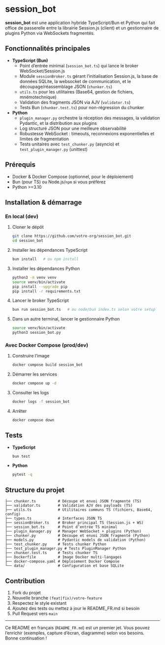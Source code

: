 # session_bot
**session_bot** est une application hybride TypeScript/Bun et Python qui fait office de passerelle entre la librairie Session.js (client) et un gestionnaire de plugins Python via WebSockets fragmentés.

## Fonctionnalités principales
- **TypeScript (Bun)**
  - Point d’entrée minimal (`session_bot.ts`) qui lance le broker WebSocket/Session.js
  - Module `sessionBroker.ts` gérant l’initialisation Session.js, la base de données SQLite, la websocket de communication, et le découpage/réassemblage JSON (`chunker.ts`)
  - `utils.ts` pour les utilitaires (Base64, gestion de fichiers, mnémotechnique)
  - Validation des fragments JSON via AJV (`validator.ts`)
  - Tests Bun (`chunker.test.ts`) pour non-régression du chunker
- **Python**
  - `plugin_manager.py` orchestre la réception des messages, la validation Pydantic, et la distribution aux plugins
  - Log structuré JSON pour une meilleure observabilité
  - Robustesse WebSocket : timeouts, reconnexions exponentielles et limites de fragmentation
  - Tests unitaires avec `test_chunker.py` (asyncio) et `test_plugin_manager.py` (unittest)

## Prérequis
- Docker & Docker Compose (optionnel, pour le déploiement)
- Bun (pour TS) ou Node.js/`npm` si vous préférez
- Python >=3.10

## Installation & démarrage
### En local (dev)
1. Cloner le dépôt  
   ```bash
   git clone https://github.com/votre-org/session_bot.git
   cd session_bot
   ```
2. Installer les dépendances TypeScript  
   ```bash
   bun install   # ou npm install
   ```
3. Installer les dépendances Python  
   ```bash
   python3 -m venv venv
   source venv/bin/activate
   pip install --upgrade pip
   pip install -r requirements.txt
   ```
4. Lancer le broker TypeScript  
   ```bash
   bun run session_bot.ts   # ou node/bun index.ts selon votre setup
   ```
5. Dans un autre terminal, lancer le gestionnaire Python  
   ```bash
   source venv/bin/activate
   python3 session_bot.py
   ```

### Avec Docker Compose (prod/dev)
1. Construire l’image  
   ```bash
   docker compose build session_bot
   ```
2. Démarrer les services  
   ```bash
   docker compose up -d
   ```
3. Consulter les logs  
   ```bash
   docker logs -f session_bot
   ```
4. Arrêter  
   ```bash
   docker compose down
   ```

## Tests
- **TypeScript**  
  ```bash
  bun test
  ```
- **Python**  
  ```bash
  pytest -q
  ```

## Structure du projet
```
├── chunker.ts          # Découpe et envoi JSON fragmenté (TS)
├── validator.ts        # Validation AJV des payloads (TS)
├── utils.ts            # Utilitaires communs TS (fichiers, Base64, config)
├── types.ts            # Interfaces JSON TS
├── sessionBroker.ts    # Broker principal TS (Session.js + WS)
├── session_bot.ts      # Point d’entrée TS minimal
├── plugin_manager.py   # Manager WebSocket + plugins (Python)
├── chunker.py          # Découpe et envoi JSON fragmenté (Python)
├── models.py           # Pydantic models de validation (Python)
├── test_chunker.py     # Tests chunker Python
├── test_plugin_manager.py # Tests PluginManager Python
├── chunker.test.ts     # Tests chunker TS
├── Dockerfile          # Image Docker multi-langages
├── docker-compose.yaml # Déploiement Docker Compose
└── data/               # Configuration et base SQLite
```

## Contribution
1. Fork du projet  
2. Nouvelle branche `(feat|fix)/votre-feature`  
3. Respectez le style existant  
4. Ajoutez des tests ou mettez à jour le README_FR.md si besoin  
5. Pull Request vers `main`

---
Ce README en français (`README_FR.md`) est un premier jet. Vous pouvez l’enrichir (exemples, capture d’écran, diagramme) selon vos besoins.  
Bonne continuation !